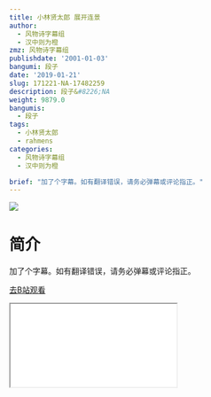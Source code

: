 ```yaml
---
title: 小林贤太郎 展开连景
author:
  - 风物诗字幕组
  - 汉中则为橙
zmz: 风物诗字幕组
publishdate: '2001-01-03'
bangumi: 段子
date: '2019-01-21'
slug: 171221-NA-17482259
description: 段子&#8226;NA
weight: 9879.0
bangumis:
  - 段子
tags:
  - 小林贤太郎
  - rahmens
categories:
  - 风物诗字幕组
  - 汉中则为橙

brief: "加了个字幕。如有翻译错误，请务必弹幕或评论指正。"
---
```

![](https://i.imgur.com/epiq63s.jpg)
# 简介  
加了个字幕。如有翻译错误，请务必弹幕或评论指正。  

[去B站观看](https://www.bilibili.com/video/av17482259/)
<div class ="resp-container"><iframe class="testiframe" src="//player.bilibili.com/player.html?aid=17482259"", scrolling="no", allowfullscreen="true" > </iframe></div> 
